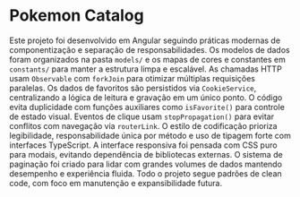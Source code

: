 # Pokemon Catalog

Este projeto foi desenvolvido em Angular seguindo práticas modernas de componentização e separação de responsabilidades. Os modelos de dados foram organizados na pasta `models/` e os mapas de cores e constantes em `constants/` para manter a estrutura limpa e escalável. As chamadas HTTP usam `Observable` com `forkJoin` para otimizar múltiplas requisições paralelas. Os dados de favoritos são persistidos via `CookieService`, centralizando a lógica de leitura e gravação em um único ponto. O código evita duplicidade com funções auxiliares como `isFavorite()` para controle de estado visual. Eventos de clique usam `stopPropagation()` para evitar conflitos com navegação via `routerLink`. O estilo de codificação prioriza legibilidade, responsabilidade única por método e uso de tipagem forte com interfaces TypeScript. A interface responsiva foi pensada com CSS puro para modais, evitando dependência de bibliotecas externas. O sistema de paginação foi criado para lidar com grandes volumes de dados mantendo desempenho e experiência fluida. Todo o projeto segue padrões de clean code, com foco em manutenção e expansibilidade futura.
